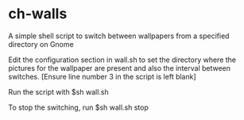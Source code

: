 ch-walls
========

A simple shell script to switch between wallpapers from a specified directory on Gnome

Edit the configuration section in wall.sh to set the directory where the pictures for the wallpaper are present and also the interval between switches.
[Ensure line number 3 in the script is left blank]

Run the script with
$sh wall.sh

To stop the switching, run
$sh wall.sh stop


